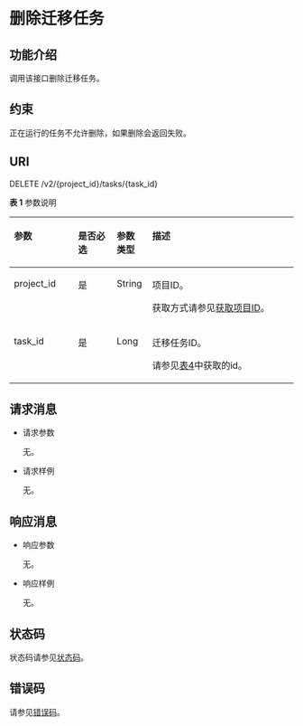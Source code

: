 # 删除迁移任务<a name="oms_api_0043"></a>

## 功能介绍<a name="zh-cn_topic_0245075043_section22047016"></a>

调用该接口删除迁移任务。

## 约束<a name="zh-cn_topic_0245075043_section5761124212812"></a>

正在运行的任务不允许删除，如果删除会返回失败。

## URI<a name="zh-cn_topic_0245075043_section64205424"></a>

DELETE /v2/\{project\_id\}/tasks/\{task\_id\}

**表 1**  参数说明

<a name="zh-cn_topic_0245075043_table185201329111011"></a>
<table><thead align="left"><tr id="zh-cn_topic_0245075043_row952092971013"><th class="cellrowborder" valign="top" width="22.55%" id="mcps1.2.5.1.1"><p id="zh-cn_topic_0245075043_p6521929181014"><a name="zh-cn_topic_0245075043_p6521929181014"></a><a name="zh-cn_topic_0245075043_p6521929181014"></a>参数</p>
</th>
<th class="cellrowborder" valign="top" width="13.63%" id="mcps1.2.5.1.2"><p id="zh-cn_topic_0245075043_p18521162981014"><a name="zh-cn_topic_0245075043_p18521162981014"></a><a name="zh-cn_topic_0245075043_p18521162981014"></a>是否必选</p>
</th>
<th class="cellrowborder" valign="top" width="12.5%" id="mcps1.2.5.1.3"><p id="zh-cn_topic_0245075043_p1437317915593"><a name="zh-cn_topic_0245075043_p1437317915593"></a><a name="zh-cn_topic_0245075043_p1437317915593"></a>参数类型</p>
</th>
<th class="cellrowborder" valign="top" width="51.32%" id="mcps1.2.5.1.4"><p id="zh-cn_topic_0245075043_p652172914109"><a name="zh-cn_topic_0245075043_p652172914109"></a><a name="zh-cn_topic_0245075043_p652172914109"></a>描述</p>
</th>
</tr>
</thead>
<tbody><tr id="zh-cn_topic_0245075043_row1052142917103"><td class="cellrowborder" valign="top" width="22.55%" headers="mcps1.2.5.1.1 "><p id="zh-cn_topic_0245075043_p2052192912105"><a name="zh-cn_topic_0245075043_p2052192912105"></a><a name="zh-cn_topic_0245075043_p2052192912105"></a>project_id</p>
</td>
<td class="cellrowborder" valign="top" width="13.63%" headers="mcps1.2.5.1.2 "><p id="zh-cn_topic_0245075043_p20521172918107"><a name="zh-cn_topic_0245075043_p20521172918107"></a><a name="zh-cn_topic_0245075043_p20521172918107"></a>是</p>
</td>
<td class="cellrowborder" valign="top" width="12.5%" headers="mcps1.2.5.1.3 "><p id="zh-cn_topic_0245075043_p537319125913"><a name="zh-cn_topic_0245075043_p537319125913"></a><a name="zh-cn_topic_0245075043_p537319125913"></a>String</p>
</td>
<td class="cellrowborder" valign="top" width="51.32%" headers="mcps1.2.5.1.4 "><p id="zh-cn_topic_0245075043_p12521142961017"><a name="zh-cn_topic_0245075043_p12521142961017"></a><a name="zh-cn_topic_0245075043_p12521142961017"></a>项目ID。</p>
<p id="zh-cn_topic_0245075043_p13433781711"><a name="zh-cn_topic_0245075043_p13433781711"></a><a name="zh-cn_topic_0245075043_p13433781711"></a>获取方式请参见<a href="获取项目ID.md">获取项目ID</a>。</p>
</td>
</tr>
<tr id="zh-cn_topic_0245075043_row5791732161220"><td class="cellrowborder" valign="top" width="22.55%" headers="mcps1.2.5.1.1 "><p id="zh-cn_topic_0245075043_p16521729181020"><a name="zh-cn_topic_0245075043_p16521729181020"></a><a name="zh-cn_topic_0245075043_p16521729181020"></a>task_id</p>
</td>
<td class="cellrowborder" valign="top" width="13.63%" headers="mcps1.2.5.1.2 "><p id="zh-cn_topic_0245075043_p13521152901014"><a name="zh-cn_topic_0245075043_p13521152901014"></a><a name="zh-cn_topic_0245075043_p13521152901014"></a>是</p>
</td>
<td class="cellrowborder" valign="top" width="12.5%" headers="mcps1.2.5.1.3 "><p id="zh-cn_topic_0245075043_p53748918594"><a name="zh-cn_topic_0245075043_p53748918594"></a><a name="zh-cn_topic_0245075043_p53748918594"></a>Long</p>
</td>
<td class="cellrowborder" valign="top" width="51.32%" headers="mcps1.2.5.1.4 "><p id="zh-cn_topic_0245075043_p1221394353912"><a name="zh-cn_topic_0245075043_p1221394353912"></a><a name="zh-cn_topic_0245075043_p1221394353912"></a>迁移任务ID。</p>
<p id="zh-cn_topic_0245075043_p1792986165315"><a name="zh-cn_topic_0245075043_p1792986165315"></a><a name="zh-cn_topic_0245075043_p1792986165315"></a>请参见<a href="查询迁移任务列表.md#zh-cn_topic_0245075054_table46441279">表4</a>中获取的id。</p>
</td>
</tr>
</tbody>
</table>

## 请求消息<a name="zh-cn_topic_0245075043_section48738220"></a>

-   请求参数

    无。

-   请求样例

    无。


## 响应消息<a name="zh-cn_topic_0245075043_section35990804"></a>

-   响应参数

    无。

-   响应样例

    无。


## 状态码<a name="zh-cn_topic_0245074948_section43299552"></a>

状态码请参见[状态码](状态码.md)。

## 错误码<a name="zh-cn_topic_0245074948_section968175316304"></a>

请参见[错误码](错误码.md)。

